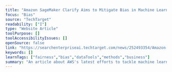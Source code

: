 ```yaml
---
title: "Amazon SageMaker Clarify Aims to Mitigate Bias in Machine Learning"
focus: "Bias"
source: "TechTarget"
readability: ["I"]
type: "Website Article"
toolPurpose: []
toolAccessibilityIssues: []
openSource: false
link: "https://searchenterpriseai.techtarget.com/news/252493354/Amazon-SageMaker-Clarify-aims-to-mitigate-bias-in-machine-learning"
keywords: []
learnTags: ["fairness","bias","dataTools","methods","business"]
summary: "An article about AWS's latest efforts to tackle machine learning bias in the form of a new tool that works with Amazon SageMaker products to help developers and users better detect and eliminate AI bias. "
---
```


